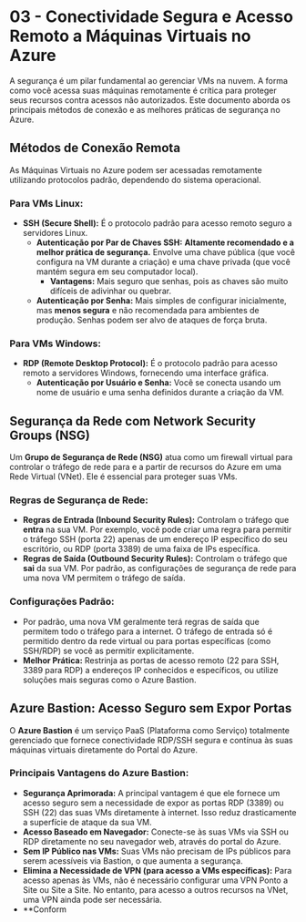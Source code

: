 # 03 - Conectividade Segura e Acesso Remoto a Máquinas Virtuais no Azure

A segurança é um pilar fundamental ao gerenciar VMs na nuvem. A forma como você acessa suas máquinas remotamente é crítica para proteger seus recursos contra acessos não autorizados. Este documento aborda os principais métodos de conexão e as melhores práticas de segurança no Azure.

## Métodos de Conexão Remota

As Máquinas Virtuais no Azure podem ser acessadas remotamente utilizando protocolos padrão, dependendo do sistema operacional.

### **Para VMs Linux:**

* **SSH (Secure Shell):** É o protocolo padrão para acesso remoto seguro a servidores Linux.
    * **Autenticação por Par de Chaves SSH:** **Altamente recomendado e a melhor prática de segurança.** Envolve uma chave pública (que você configura na VM durante a criação) e uma chave privada (que você mantém segura em seu computador local).
        * **Vantagens:** Mais seguro que senhas, pois as chaves são muito difíceis de adivinhar ou quebrar.
    * **Autenticação por Senha:** Mais simples de configurar inicialmente, mas **menos segura** e não recomendada para ambientes de produção. Senhas podem ser alvo de ataques de força bruta.

### **Para VMs Windows:**

* **RDP (Remote Desktop Protocol):** É o protocolo padrão para acesso remoto a servidores Windows, fornecendo uma interface gráfica.
    * **Autenticação por Usuário e Senha:** Você se conecta usando um nome de usuário e uma senha definidos durante a criação da VM.

## Segurança da Rede com Network Security Groups (NSG)

Um **Grupo de Segurança de Rede (NSG)** atua como um firewall virtual para controlar o tráfego de rede para e a partir de recursos do Azure em uma Rede Virtual (VNet). Ele é essencial para proteger suas VMs.

### **Regras de Segurança de Rede:**

* **Regras de Entrada (Inbound Security Rules):** Controlam o tráfego que **entra** na sua VM. Por exemplo, você pode criar uma regra para permitir o tráfego SSH (porta 22) apenas de um endereço IP específico do seu escritório, ou RDP (porta 3389) de uma faixa de IPs específica.
* **Regras de Saída (Outbound Security Rules):** Controlam o tráfego que **sai** da sua VM. Por padrão, as configurações de segurança de rede para uma nova VM permitem o tráfego de saída.

### **Configurações Padrão:**

* Por padrão, uma nova VM geralmente terá regras de saída que permitem todo o tráfego para a internet. O tráfego de entrada só é permitido dentro da rede virtual ou para portas específicas (como SSH/RDP) se você as permitir explicitamente.
* **Melhor Prática:** Restrinja as portas de acesso remoto (22 para SSH, 3389 para RDP) a endereços IP conhecidos e específicos, ou utilize soluções mais seguras como o Azure Bastion.

## Azure Bastion: Acesso Seguro sem Expor Portas

O **Azure Bastion** é um serviço PaaS (Plataforma como Serviço) totalmente gerenciado que fornece conectividade RDP/SSH segura e contínua às suas máquinas virtuais diretamente do Portal do Azure.

### **Principais Vantagens do Azure Bastion:**

* **Segurança Aprimorada:** A principal vantagem é que ele fornece um acesso seguro sem a necessidade de expor as portas RDP (3389) ou SSH (22) das suas VMs diretamente à internet. Isso reduz drasticamente a superfície de ataque da sua VM.
* **Acesso Baseado em Navegador:** Conecte-se às suas VMs via SSH ou RDP diretamente no seu navegador web, através do portal do Azure.
* **Sem IP Público nas VMs:** Suas VMs não precisam de IPs públicos para serem acessíveis via Bastion, o que aumenta a segurança.
* **Elimina a Necessidade de VPN (para acesso a VMs específicas):** Para acesso apenas às VMs, não é necessário configurar uma VPN Ponto a Site ou Site a Site. No entanto, para acesso a outros recursos na VNet, uma VPN ainda pode ser necessária.
* **Conform